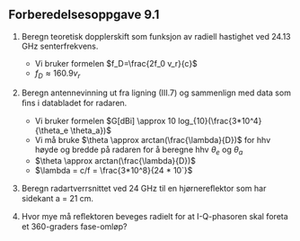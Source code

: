 ## Forberedelsesoppgave 9.1

1. Beregn teoretisk dopplerskift som funksjon av radiell hastighet ved 24.13 GHz senterfrekvens.
    * Vi bruker formelen $f_D=\frac{2f_0 v_r}{c}$
    * $f_D \approx 160.9 v_r$

2. Beregn antennevinning ut fra ligning (III.7) og sammenlign med data som ﬁns i databladet
for radaren.
    * Vi bruker formelen $G[dBi] \approx 10 log_{10}(\frac{3*10^4}{\theta_e \theta_a})$
    * Vi må bruke $\theta \approx arctan(\frac{\lambda}{D})$ for hhv høyde og bredde på radaren for å beregne hhv $\theta_e$ og $\theta_a$
    * $\theta \approx arctan(\frac{\lambda}{D})$
    * $\lambda = c/f = \frac{3*10^8}{24 * 10`}$

3. Beregn radartverrsnittet ved 24 GHz til en hjørnereﬂektor som har sidekant a = 21 cm.

4. Hvor mye må reﬂektoren beveges radielt for at I-Q-phasoren skal foreta et 360-graders fase-omløp?